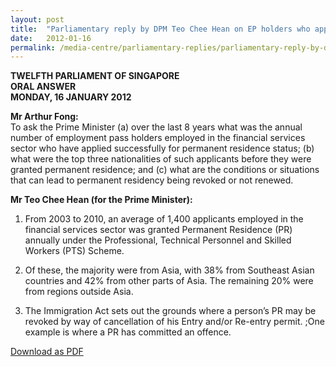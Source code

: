 ```yaml
---
layout: post
title:  "Parliamentary reply by DPM Teo Chee Hean on EP holders who applied for PR"
date:   2012-01-16
permalink: /media-centre/parliamentary-replies/parliamentary-reply-by-dpm-teo-chee-hean-on-ep-holders-who-applied-for-pr
---
```

**TWELFTH PARLIAMENT OF SINGAPORE  
ORAL ANSWER  
MONDAY, 16 JANUARY 2012**

**Mr Arthur Fong:**  
To ask the Prime Minister (a) over the last 8 years what was the annual number of employment pass holders employed in the financial services sector who have applied successfully for permanent residence status; (b) what were the top three nationalities of such applicants before they were granted permanent residence; and (c) what are the conditions or situations that can lead to permanent residency being revoked or not renewed.

**Mr Teo Chee Hean (for the Prime Minister):** 

1. From 2003 to 2010, an average of 1,400 applicants employed in the financial services sector was granted Permanent Residence (PR) annually under the Professional, Technical Personnel and Skilled Workers (PTS) Scheme.

2. Of these, the majority were from Asia, with 38% from Southeast Asian countries and 42% from other parts of Asia. The remaining 20% were from regions outside Asia.

3. The Immigration Act sets out the grounds where a person’s PR may be revoked by way of cancellation of his Entry and/or Re-entry permit. ;One example is where a PR has committed an offence.

[Download as PDF](https://github.com/isomerpages/isomerpages-stratgroup/raw/master/images/parliamentary%20files/parliamentary-reply-by-dpm-teo-chee-hean-on-ep-holders-who-applied-for-pr.pdf)
